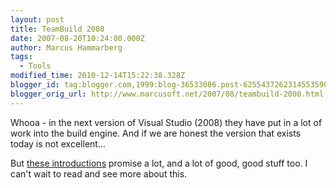 ```yaml
---
layout: post
title: TeamBuild 2008
date: 2007-08-20T10:24:00.000Z
author: Marcus Hammarberg
tags:
  - Tools
modified_time: 2010-12-14T15:22:38.328Z
blogger_id: tag:blogger.com,1999:blog-36533086.post-6255437262314553590
blogger_orig_url: http://www.marcusoft.net/2007/08/teambuild-2008.html
---
```


Whooa - in the next version of Visual
Studio (2008) they have put in a lot of work into the build engine. And
if we are honest the version that exists today is not
excellent...

But [these
introductions](http://blogs.msdn.com/buckh/archive/2007/08/14/tfs-2008-a-basic-guide-to-team-build-2008.aspx)
promise a lot, and a lot of good, good stuff too. I can't wait to read
and see more about this.
